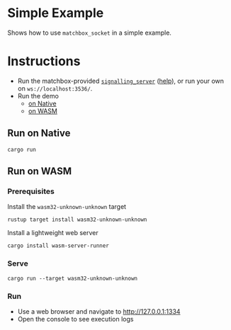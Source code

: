 # Simple Example

Shows how to use `matchbox_socket` in a simple example.

# Instructions
- Run the matchbox-provided [`signalling_server`](../../signalling_server/) ([help](../../signalling_server/README.md)), or run your own on `ws://localhost:3536/`.
- Run the demo
  - [on Native](#run-on-native)
  - [on WASM](#run-on-wasm)

## Run on Native
```
cargo run
```

## Run on WASM
### Prerequisites
Install the `wasm32-unknown-unknown` target
```
rustup target install wasm32-unknown-unknown
```

Install a lightweight web server
```
cargo install wasm-server-runner
```
### Serve
```
cargo run --target wasm32-unknown-unknown
```
### Run
- Use a web browser and navigate to <http://127.0.0.1:1334>
- Open the console to see execution logs